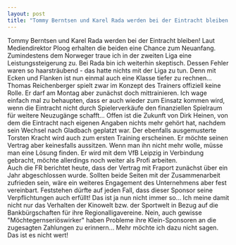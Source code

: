 ```yaml
---
layout: post
title: "Tommy Berntsen und Karel Rada werden bei der Eintracht bleiben!"
---
```


Tommy Berntsen und Karel Rada werden bei der Eintracht bleiben! Laut Mediendirektor Ploog erhalten die beiden eine Chance zum Neuanfang. Zumindestens dem Norweger traue ich in der zweiten Liga eine Leistungssteigerung zu. Bei Rada bin ich weiterhin skeptisch. Dessen Fehler waren so haarsträubend - das hatte nichts mit der Liga zu tun. Denn mit Ecken und Flanken ist nun einmal auch eine Klasse tiefer zu rechnen... Thomas Reichenberger spielt zwar im Konzept des Trainers offiziell keine Rolle. Er darf am Montag aber zunächst doch mittrainieren. Ich wage einfach mal zu behaupten, dass er auch wieder zum Einsatz kommen wird, wenn die Eintracht nicht durch Spielerverkäufe den finanziellen Spielraum für weitere Neuzugänge schafft... Offen ist die Zukunft von Dirk Heinen, von dem die Eintracht nach eigenen Angaben nichts mehr gehört hat, nachdem sein Wechsel nach Gladbach geplatzt war. Der ebenfalls ausgemusterte Torsten Kracht wird auch zum ersten Training erscheinen. Er möchte seinen Vertrag aber keinesfalls aussitzen. Wenn man ihn nicht mehr wolle, müsse man eine Lösung finden. Er wird mit dem VfB Leipzig in Verbindung gebracht, möchte allerdings noch weiter als Profi arbeiten.  
Auch die FR berichtet heute, dass der Vertrag mit Fraport zunächst über ein Jahr abgeschlossen wurde. Sollten beide Seiten mit der Zusammenarbeit zufrieden sein, wäre ein weiteres Engagement des Unternehmens aber fest vereinbart. Feststehen dürfte auf jeden Fall, dass dieser Sponsor seine Verpflichtungen auch erfüllt! Das ist ja nun nicht immer so... Ich meine damit nicht nur das Verhalten der Kinowelt bzw. der Sportwelt in Bezug auf die Bankbürgschaften für ihre Regionalligavereine. Nein, auch gewisse "Möchtegernseriöswirker" haben Probleme ihre Klein-Sponsoren an die zugesagten Zahlungen zu erinnern... Mehr möchte ich dazu nicht sagen. Das ist es nicht wert!
